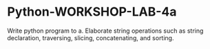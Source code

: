 # Python-WORKSHOP-LAB-4a
Write python program to a. Elaborate string operations such as string declaration, traversing, slicing, concatenating, and sorting.
